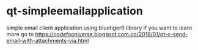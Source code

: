 # qt-simpleemailapplication
simple email client application using bluetiger9 library if you want to learn more go to https://codefooniverse.blogspot.com.co/2018/01/qt-c-send-email-with-attachments-via.html
